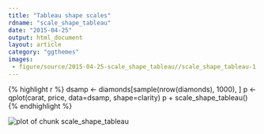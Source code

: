 ```yaml
---
title: "Tableau shape scales"
rdname: "scale_shape_tableau"
date: "2015-04-25"
output: html_document
layout: article
category: "ggthemes"
images:
 - figure/source/2015-04-25-scale_shape_tableau//scale_shape_tableau-1.png
---
```





{% highlight r %}
dsamp <- diamonds[sample(nrow(diamonds), 1000), ]
p <- qplot(carat, price, data=dsamp, shape=clarity)
p + scale_shape_tableau()
{% endhighlight %}

![plot of chunk scale_shape_tableau](/allYourFigureAreBelongToUs/figure/source/2015-04-25-scale_shape_tableau/scale_shape_tableau-1.png) 